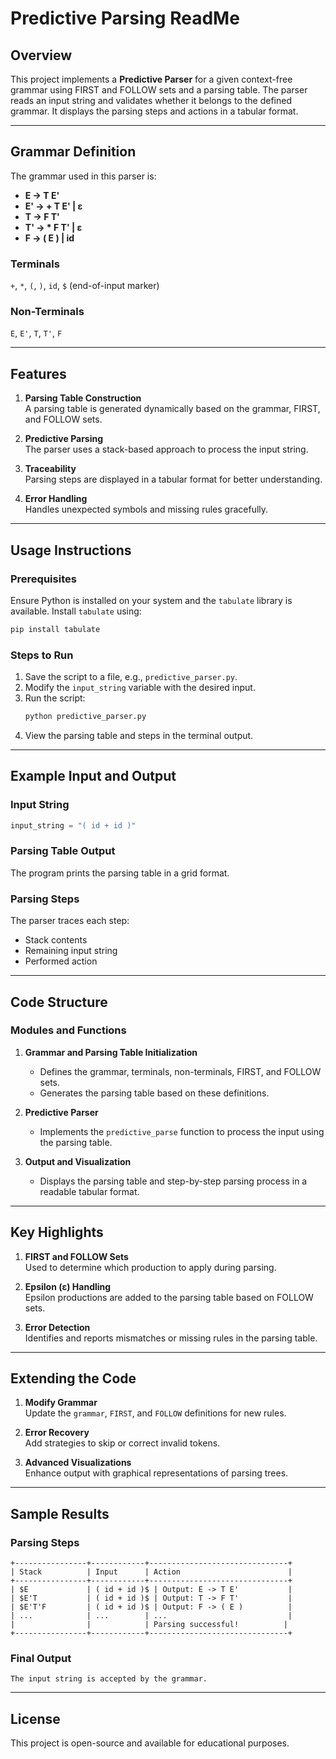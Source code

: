 # Predictive Parsing ReadMe

## Overview

This project implements a **Predictive Parser** for a given context-free grammar using FIRST and FOLLOW sets and a parsing table. The parser reads an input string and validates whether it belongs to the defined grammar. It displays the parsing steps and actions in a tabular format.

---

## Grammar Definition

The grammar used in this parser is:

- **E → T E'**  
- **E' → + T E' | ε**  
- **T → F T'**  
- **T' → * F T' | ε**  
- **F → ( E ) | id**

### Terminals
`+`, `*`, `(`, `)`, `id`, `$` (end-of-input marker)

### Non-Terminals
`E`, `E'`, `T`, `T'`, `F`

---

## Features

1. **Parsing Table Construction**  
   A parsing table is generated dynamically based on the grammar, FIRST, and FOLLOW sets.

2. **Predictive Parsing**  
   The parser uses a stack-based approach to process the input string.

3. **Traceability**  
   Parsing steps are displayed in a tabular format for better understanding.

4. **Error Handling**  
   Handles unexpected symbols and missing rules gracefully.

---

## Usage Instructions

### Prerequisites
Ensure Python is installed on your system and the `tabulate` library is available. Install `tabulate` using:
```bash
pip install tabulate
```

### Steps to Run

1. Save the script to a file, e.g., `predictive_parser.py`.
2. Modify the `input_string` variable with the desired input.
3. Run the script:
   ```bash
   python predictive_parser.py
   ```
4. View the parsing table and steps in the terminal output.

---

## Example Input and Output

### Input String
```python
input_string = "( id + id )"
```

### Parsing Table Output
The program prints the parsing table in a grid format.

### Parsing Steps
The parser traces each step:
- Stack contents
- Remaining input string
- Performed action

---

## Code Structure

### Modules and Functions

1. **Grammar and Parsing Table Initialization**  
   - Defines the grammar, terminals, non-terminals, FIRST, and FOLLOW sets.
   - Generates the parsing table based on these definitions.

2. **Predictive Parser**  
   - Implements the `predictive_parse` function to process the input using the parsing table.

3. **Output and Visualization**  
   - Displays the parsing table and step-by-step parsing process in a readable tabular format.

---

## Key Highlights

1. **FIRST and FOLLOW Sets**  
   Used to determine which production to apply during parsing.

2. **Epsilon (ε) Handling**  
   Epsilon productions are added to the parsing table based on FOLLOW sets.

3. **Error Detection**  
   Identifies and reports mismatches or missing rules in the parsing table.

---

## Extending the Code

1. **Modify Grammar**  
   Update the `grammar`, `FIRST`, and `FOLLOW` definitions for new rules.

2. **Error Recovery**  
   Add strategies to skip or correct invalid tokens.

3. **Advanced Visualizations**  
   Enhance output with graphical representations of parsing trees.

---

## Sample Results

### Parsing Steps
```
+----------------+------------+-------------------------------+
| Stack          | Input      | Action                        |
+----------------+------------+-------------------------------+
| $E             | ( id + id )$ | Output: E -> T E'           |
| $E'T           | ( id + id )$ | Output: T -> F T'           |
| $E'T'F         | ( id + id )$ | Output: F -> ( E )          |
| ...            | ...        | ...                           |
|                |            | Parsing successful!          |
+----------------+------------+-------------------------------+
```

### Final Output
```
The input string is accepted by the grammar.
```

---

## License
This project is open-source and available for educational purposes.
